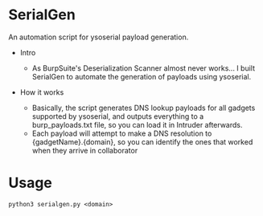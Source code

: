 # SerialGen
An automation script for ysoserial payload generation.

- Intro
  - As BurpSuite's Deserialization Scanner almost never works... I built SerialGen to automate the generation of payloads using ysoserial.
  
- How it works
  - Basically, the script generates DNS lookup payloads for all gadgets supported by ysoserial, and outputs everything to a burp_payloads.txt file, so you can load it in Intruder afterwards.
  - Each payload will attempt to make a DNS resolution to {gadgetName}.{domain}, so you can identify the ones that worked when they arrive in collaborator

# Usage

```
python3 serialgen.py <domain>
```
